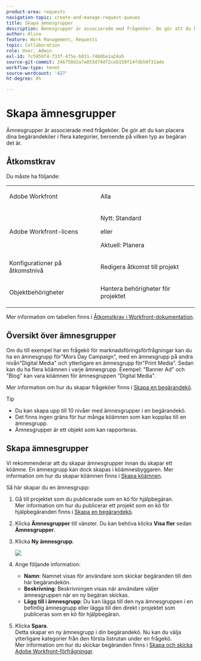 ```yaml
---
product-area: requests
navigation-topic: create-and-manage-request-queues
title: Skapa ämnesgrupper
description: Ämnesgrupper är associerade med frågeköer. De gör att du kan placera dina begärandeköer i flera kategorier, beroende på vilken typ av begäran det är.
author: Alina
feature: Work Management, Requests
topic: Collaboration
role: User, Admin
exl-id: 7c5959f4-f33f-4f5e-b031-748dbe1a24a5
source-git-commit: 246750d2a7a053d74df2ceb150f14fdb50f32ade
workflow-type: tm+mt
source-wordcount: '427'
ht-degree: 0%

---
```


# Skapa ämnesgrupper

<!-- Audited: 2/2024 -->

Ämnesgrupper är associerade med frågeköer. De gör att du kan placera dina begärandeköer i flera kategorier, beroende på vilken typ av begäran det är.

## Åtkomstkrav

Du måste ha följande:

<table style="table-layout:auto"> 
 <col> 
 <col> 
 <tbody> 
  <tr> 
   <td role="rowheader">Adobe Workfront</td> 
   <td> <p>Alla </p> </td> 
  </tr> 
  <tr> 
   <td role="rowheader"> <p role="rowheader">Adobe Workfront-licens</p> </td> 
   <td>   
      <p>Nytt: Standard</p>
      <p>eller</p> 
      <p>Aktuell: Planera</p>
 </td> 
  </tr> 
  <tr> 
   <td role="rowheader">Konfigurationer på åtkomstnivå</td> 
   <td> <p>Redigera åtkomst till projekt</p> </td> 
  </tr> 
  <tr> 
   <td role="rowheader">Objektbehörigheter</td> 
   <td> <p> Hantera behörigheter för projektet</p> </td> 
  </tr> 
 </tbody> 
</table>

Mer information om tabellen finns i [Åtkomstkrav i Workfront-dokumentation](/help/quicksilver/administration-and-setup/add-users/access-levels-and-object-permissions/access-level-requirements-in-documentation.md).

## Översikt över ämnesgrupper

Om du till exempel har en frågekö för marknadsföringsförfrågningar kan du ha en ämnesgrupp för&quot;Mors Day Campaign&quot;, med en ämnesgrupp på andra nivån&quot;Digital Media&quot; och ytterligare en ämnesgrupp för&quot;Print Media&quot;. Sedan kan du ha flera köämnen i varje ämnesgrupp. Exempel: &quot;Banner Ad&quot; och &quot;Blog&quot; kan vara köämnen för ämnesgruppen &quot;Digital Media&quot;.

Mer information om hur du skapar frågeköer finns i [Skapa en begärandekö](../../../manage-work/requests/create-and-manage-request-queues/create-request-queue.md).

>[!TIP]
>
>* Du kan skapa upp till 10 nivåer med ämnesgrupper i en begärandekö.
>* Det finns ingen gräns för hur många köämnen som kan kopplas till en ämnesgrupp.
>* Ämnesgrupper är ett objekt som kan rapporteras.
>

## Skapa ämnesgrupper

Vi rekommenderar att du skapar ämnesgrupper innan du skapar ett köämne. En ämnesgrupp kan dock skapas i köämnesbyggaren. Mer information om hur du skapar köämnen finns i [Skapa köämnen](../../../manage-work/requests/create-and-manage-request-queues/create-queue-topics.md).

Så här skapar du en ämnesgrupp:

1. Gå till projektet som du publicerade som en kö för hjälpbegäran.\
   Mer information om hur du publicerar ett projekt som en kö för hjälpbegäranden finns i [Skapa en begärandekö](../../../manage-work/requests/create-and-manage-request-queues/create-request-queue.md).

1. Klicka **Ämnesgrupper** till vänster. Du kan behöva klicka **Visa fler** sedan **Ämnesgrupper**.
1. Klicka **Ny ämnesgrupp**.

   ![](assets/new-topic-group-box-nwe-350x306.png)

1. Ange följande information:

   * **Namn**: Namnet visas för användare som skickar begäranden till den här begärandekön.
   * **Beskrivning**: Beskrivningen visas när användare väljer ämnesgruppen när en ny begäran skickas.
   * **Lägg till i ämnesgrupp**: Du kan lägga till den nya ämnesgruppen i en befintlig ämnesgrupp eller lägga till den direkt i projektet som publiceras som en kö för hjälpbegäran.

1. Klicka **Spara**.\
   Detta skapar en ny ämnesgrupp i din begärandekö. Nu kan du välja ytterligare kategorier från den första listrutan under en frågekö.\
   Mer information om hur du skickar begäranden finns i [Skapa och skicka Adobe Workfront-förfrågningar](../../../manage-work/requests/create-requests/create-submit-requests.md).
